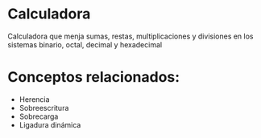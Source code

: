 # Calculadora

Calculadora que menja sumas, restas, multiplicaciones y divisiones en los sistemas binario, octal, decimal y hexadecimal

# Conceptos relacionados:
- Herencia
- Sobreescritura
- Sobrecarga
- Ligadura dinámica